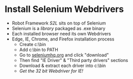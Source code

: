 # Install Selenium Webdrivers
- Robot Framework *S2L* sits on top of Selenium
- Selenium is a *library* packaged as .exe binary
- Each installed browser need its own Webdrivers
- Edge, IE, Chrome, and Firefox installation process
  - Create c:\bin
  - Add c:\bin to PATH
  - Go to [seleniumhq.org](https://www.seleniumhq.org/download/) and click "download"
  - Then find "IE Driver" & "Third party drivers" sections
  - Download & extract each driver into c:\bin
  - *Get the 32 bit Webdriver for IE!*